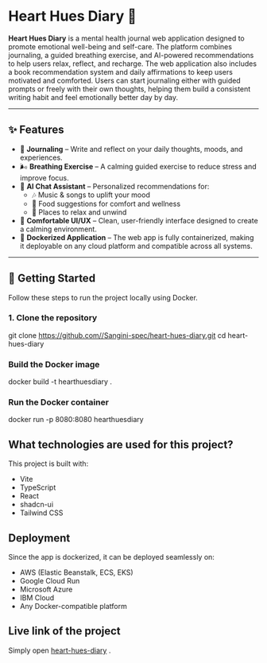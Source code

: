 # Heart Hues Diary 💙  

**Heart Hues Diary** is a mental health journal web application designed to promote emotional well-being and self-care. The platform combines journaling, a guided breathing exercise, and AI-powered recommendations to help users relax, reflect, and recharge. The web application also includes a book recommendation system and daily affirmations to keep users motivated and comforted. Users can start journaling either with guided prompts or freely with their own thoughts, helping them build a consistent writing habit and feel emotionally better day by day. 

---

## ✨ Features  
- 📝 **Journaling** – Write and reflect on your daily thoughts, moods, and experiences.  
- 🌬️ **Breathing Exercise** – A calming guided exercise to reduce stress and improve focus.  
- 🤖 **AI Chat Assistant** – Personalized recommendations for:  
  - 🎶 Music & songs to uplift your mood  
  - 🍲 Food suggestions for comfort and wellness  
  - 📍 Places to relax and unwind  
- 🎨 **Comfortable UI/UX** – Clean, user-friendly interface designed to create a calming environment.  
- 🐳 **Dockerized Application** – The web app is fully containerized, making it deployable on any cloud platform and compatible across all systems.  

---

## 🚀 Getting Started  

Follow these steps to run the project locally using Docker.  

### 1. Clone the repository  

git clone https://github.com//Sangini-spec/heart-hues-diary.git
cd heart-hues-diary

### Build the Docker image

docker build -t hearthuesdiary .

### Run the Docker container

docker run -p 8080:8080 hearthuesdiary


## What technologies are used for this project?

This project is built with:

- Vite
- TypeScript
- React
- shadcn-ui
- Tailwind CSS

## Deployment

Since the app is dockerized, it can be deployed seamlessly on:

- AWS (Elastic Beanstalk, ECS, EKS)
- Google Cloud Run
- Microsoft Azure
- IBM Cloud
- Any Docker-compatible platform

## Live link of the project

Simply open [heart-hues-diary](https://heart-hues-diary.vercel.app/) .
